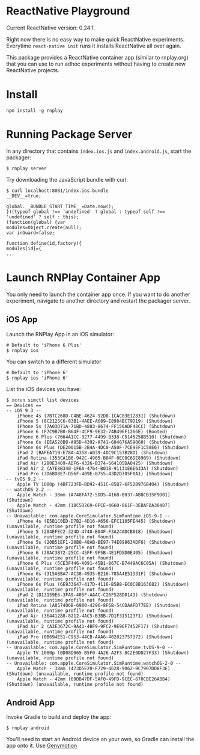 # ReactNative Playground

Current ReactNative version: 0.24.1.

Right now there is no easy way to make quick ReactNative experiments. Everytime `react-native init` runs it installs ReactNative all over again.

This package provides a ReactNative container app (similar to rnplay.org) that you can use to run adhoc experiments without having to create new ReactNative projects.

# Install

```
npm install -g rnplay
```

# Running Package Server

In any directory that contains `index.ios.js` and `index.android.js`, start the packager:

```
$ rnplay server
```

Try downloading the JavaScript bundle with curl:

```
$ curl localhost:8081/index.ios.bundle
__DEV__=true;

global.__BUNDLE_START_TIME__=Date.now();
})(typeof global !== 'undefined' ? global : typeof self !== 'undefined' ? self : this);
(function(global) {var
modules=Object.create(null);
var inGuard=false;

function define(id,factory){
modules[id]={
...
```

# Launch RNPlay Container App

You only need to launch the container app once. If you want to do another experiment, navigate to another directory and restart the packager server.

## iOS App

Launch the RNPlay App in an iOS simulator:

```
# Default to 'iPhone 6 Plus'
$ rnplay ios
```

You can switch to a different simulator

```
# Default to 'iPhone 6'
$ rnplay ios 'iPhone 6'
```

List the iOS devices you have:

```
$ xcrun simctl list devices
== Devices ==
-- iOS 9.3 --
    iPhone 4s (7B7C268D-C4BE-4624-92D8-1CAC83E12831) (Shutdown)
    iPhone 5 (8C2125C6-83B1-4AEE-A689-E8984BC79D19) (Shutdown)
    iPhone 5s (7A03D71A-71BD-4883-8674-FF156ADF48CC) (Shutdown)
    iPhone 6 (F7C9B7B0-B64F-4CF9-9E32-74B496F1266E) (Booted)
    iPhone 6 Plus (7664A1CC-3277-4499-B338-C5145258B510) (Shutdown)
    iPhone 6s (EEA520B8-A95D-4392-A741-684676A59060) (Shutdown)
    iPhone 6s Plus (DE20015B-2B4A-4DC0-A50F-7CE9EF1C58E6) (Shutdown)
    iPad 2 (BAFEA719-E78A-4358-A039-4DC9C153B28D) (Shutdown)
    iPad Retina (353CA1B6-942C-4905-B04F-0EC0C6DE8909) (Shutdown)
    iPad Air (2B0E3469-ADF6-4326-B374-664105DA0425) (Shutdown)
    iPad Air 2 (A7E8B340-1F6A-4764-B01B-91131E6E633A) (Shutdown)
    iPad Pro (3D6BD8E7-D56F-409E-8755-43D2D305F0A1) (Shutdown)
-- tvOS 9.2 --
    Apple TV 1080p (4BF723FD-BD92-451C-85B7-6F52B976B404) (Shutdown)
-- watchOS 2.2 --
    Apple Watch - 38mm (A748FA72-5DD5-416B-B037-AB8CB35F9D01) (Shutdown)
    Apple Watch - 42mm (18C5D269-0FCE-4660-861F-3EBAFDA38487) (Shutdown)
-- Unavailable: com.apple.CoreSimulator.SimRuntime.iOS-9-1 --
    iPhone 4s (E5B1C0ED-D7B2-4D16-A656-EFC1105FE445) (Shutdown) (unavailable, runtime profile not found)
    iPhone 5 (204EFEC2-324D-4740-B04F-F3A24ADCB818) (Shutdown) (unavailable, runtime profile not found)
    iPhone 5s (20B51EF1-20B0-48AB-BE97-74E09863ADF6) (Shutdown) (unavailable, runtime profile not found)
    iPhone 6 (30AC3B72-25CC-45FF-9F5B-4E1FD5D0E405) (Shutdown) (unavailable, runtime profile not found)
    iPhone 6 Plus (5CE3F446-A091-45B1-867C-B7449AC6C05A) (Shutdown) (unavailable, runtime profile not found)
    iPhone 6s (315ABBA7-AC38-4935-B216-785A4E51331F) (Shutdown) (unavailable, runtime profile not found)
    iPhone 6s Plus (6E933647-417D-4116-B5B8-EC0C8B163682) (Shutdown) (unavailable, runtime profile not found)
    iPad 2 (D13159E6-3FA9-405F-AAAC-C26F528D0143) (Shutdown) (unavailable, runtime profile not found)
    iPad Retina (A857406B-6900-4296-8F6B-54CDAAFD77EE) (Shutdown) (unavailable, runtime profile not found)
    iPad Air (36441288-8212-4AC5-B3BB-7D1F315123F1) (Shutdown) (unavailable, runtime profile not found)
    iPad Air 2 (A2E3672C-9A41-4BF9-9FC2-9E96F7452F17) (Shutdown) (unavailable, runtime profile not found)
    iPad Pro (0B694E51-C953-44CB-AAA6-402823757372) (Shutdown) (unavailable, runtime profile not found)
-- Unavailable: com.apple.CoreSimulator.SimRuntime.tvOS-9-0 --
    Apple TV 1080p (0D08D065-B5F0-4A26-A2F3-8C2E0DD27F33) (Shutdown) (unavailable, runtime profile not found)
-- Unavailable: com.apple.CoreSimulator.SimRuntime.watchOS-2-0 --
    Apple Watch - 38mm (473D5E20-F729-4628-9062-9C7907DD8F3E) (Shutdown) (unavailable, runtime profile not found)
    Apple Watch - 42mm (69DB47DF-5AF0-49FD-9CEC-670CBE26ABB4) (Shutdown) (unavailable, runtime profile not found)
```

## Android App

Invoke Gradle to build and deploy the app:

```
$ rnplay android
```

You'll need to start an Android device on your own, so Gradle can install the app onto it. Use [Genymotion](https://www.genymotion.com/)